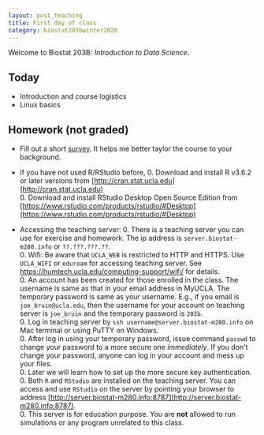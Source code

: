 ```yaml
---
layout: post_teaching
title: First day of class
category: biostat203bwinter2020
---
```


Welcome to Biostat 203B: *Introduction to Data Science*. 

## Today

* Introduction and course logistics  
* Linux basics

## Homework (not graded)

* Fill out a short [survey](https://www.surveymonkey.com/r/CNVJMCF). It helps me better taylor the course to your background.

* If you have not used R/RStudio before, 
  0. Download and install R v3.6.2 or later versions from [http://cran.stat.ucla.edu](http://cran.stat.ucla.edu)   
  0. Download and install RStudio Desktop Open Source Edition from [https://www.rstudio.com/products/rstudio/#Desktop](https://www.rstudio.com/products/rstudio/#Desktop) 
  
* Accessing the teaching server:
  0. There is a teaching server you can use for exercise and homework. The ip address is `server.biostat-m280.info` or `??.???.???.??`.  
  0. Wifi: Be aware that `UCLA_WEB` is restricted to HTTP and HTTPS. Use `UCLA_WIFI` or `eduroam` for accessing teaching server. See <https://humtech.ucla.edu/computing-support/wifi/> for details.   
  0. An account has been created for those enrolled in the class. The username is same as that in your email address in MyUCLA. The temporary password is same as your username. E.g., if you email is `joe_bruin@ucla.edu`, then the username for your account on teaching server is `joe_bruin` and the temporary password is `203b`.  
  0. Log in teaching server by `ssh username@server.biostat-m280.info` on Mac terminal or using PuTTY on Windows.  
  0. After log in using your temporary password, issue command `passwd` to change your password to a more secure one *immediately*. If you don't change your password, anyone can log in your account and mess up your files.  
  0. Later we will learn how to set up the more secure key authentication.  
  0. Both `R` and `RStudio`  are installed on the teaching server. You can access and use `RStudio` on the server by pointing your browser to address [http://server.biostat-m280.info:8787](http://server.biostat-m280.info:8787).  
  0. This server is for education purpose. You are **not** allowed to run simulations or any program unrelated to this class.